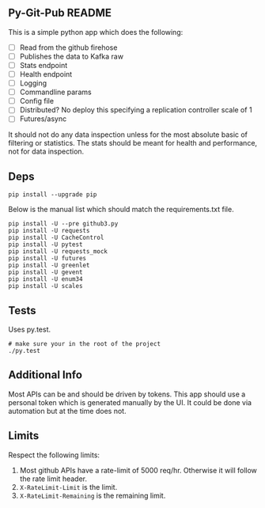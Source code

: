 Py-Git-Pub README
-----------------

This is a simple python app which does the following:

  - [ ] Read from the github firehose
  - [ ] Publishes the data to Kafka raw
  - [ ] Stats endpoint
  - [ ] Health endpoint
  - [ ] Logging
  - [ ] Commandline params
  - [ ] Config file
  - [ ] Distributed? No deploy this specifying a replication controller scale of 1
  - [ ] Futures/async

It should not do any data inspection unless for the most absolute basic of
filtering or statistics. The stats should be meant for health and performance,
not for data inspection.

## Deps
```shell
pip install --upgrade pip
```

Below is the manual list which should match the requirements.txt file.
```shell
pip install -U --pre github3.py
pip install -U requests
pip install -U CacheControl
pip install -U pytest
pip install -U requests_mock
pip install -U futures
pip install -U greenlet
pip install -U gevent
pip install -U enum34
pip install -U scales
```

## Tests
Uses py.test.
```shell
# make sure your in the root of the project
./py.test
```

## Additional Info
Most APIs can be and should be driven by tokens.
This app should use a personal token which is generated manually by the UI.
It could be done via automation but at the time does not.

## Limits

Respect the following limits:

1. Most github APIs have a rate-limit of 5000 req/hr. Otherwise it will follow the rate limit header.
1. `X-RateLimit-Limit` is the limit.
1. `X-RateLimit-Remaining` is the remaining limit.